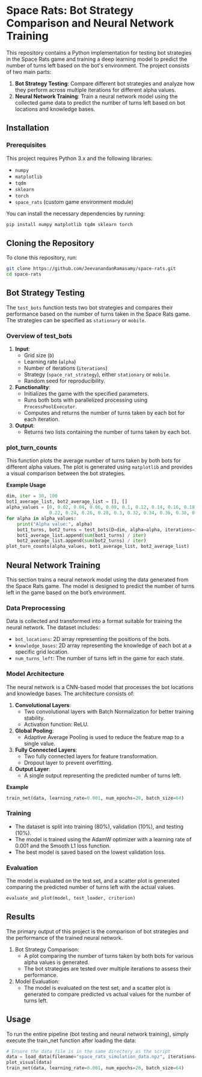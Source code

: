 # Space Rats: Bot Strategy Comparison and Neural Network Training

This repository contains a Python implementation for testing bot strategies in the Space Rats game and training a deep learning model to predict the number of turns left based on the bot's environment. The project consists of two main parts:

1. **Bot Strategy Testing**: Compare different bot strategies and analyze how they perform across multiple iterations for different alpha values.
2. **Neural Network Training**: Train a neural network model using the collected game data to predict the number of turns left based on bot locations and knowledge bases.

## Installation

### Prerequisites
This project requires Python 3.x and the following libraries:

- `numpy`
- `matplotlib`
- `tqdm`
- `sklearn`
- `torch`
- `space_rats` (custom game environment module)

You can install the necessary dependencies by running:

```bash
pip install numpy matplotlib tqdm sklearn torch
```

## Cloning the Repository

To clone this repository, run:
```bash
git clone https://github.com/JeevanandanRamasamy/space-rats.git
cd space-rats
```

## Bot Strategy Testing

The `test_bots` function tests two bot strategies and compares their performance based on the number of turns taken in the Space Rats game. The strategies can be specified as `stationary` or `mobile`.

### Overview of test_bots

1. **Input**:
   - Grid size (`D`)
   - Learning rate (`alpha`)
   - Number of iterations (`iterations`)
   - Strategy (`space_rat_strategy`), either `stationary` or `mobile`.
   - Random seed for reproducibility.
2. **Functionality**:
   - Initializes the game with the specified parameters.
   - Runs both bots with parallelized processing using `ProcessPoolExecutor`.
   - Computes and returns the number of turns taken by each bot for each iteration.
3. **Output**:
   - Returns two lists containing the number of turns taken by each bot.

### plot_turn_counts

This function plots the average number of turns taken by both bots for different alpha values. The plot is generated using `matplotlib` and provides a visual comparison between the bot strategies.

**Example Usage**
```python
dim, iter = 30, 100
bot1_average_list, bot2_average_list = [], []
alpha_values = [0, 0.02, 0.04, 0.06, 0.08, 0.1, 0.12, 0.14, 0.16, 0.18, 0.2,
                0.22, 0.24, 0.26, 0.28, 0.3, 0.32, 0.34, 0.36, 0.38, 0.4]
for alpha in alpha_values:
    print("Alpha value:", alpha)
    bot1_turns, bot2_turns = test_bots(D=dim, alpha=alpha, iterations=iter, space_rat_strategy='mobile')
    bot1_average_list.append(sum(bot1_turns) / iter)
    bot2_average_list.append(sum(bot2_turns) / iter)
plot_turn_counts(alpha_values, bot1_average_list, bot2_average_list)
```

## Neural Network Training

This section trains a neural network model using the data generated from the Space Rats game. The model is designed to predict the number of turns left in the game based on the bot’s environment.

### Data Preprocessing

Data is collected and transformed into a format suitable for training the neural network. The dataset includes:
- `bot_locations`: 2D array representing the positions of the bots.
- `knowledge_bases`: 2D array representing the knowledge of each bot at a specific grid location.
- `num_turns_left`: The number of turns left in the game for each state.

### Model Architecture

The neural network is a CNN-based model that processes the bot locations and knowledge bases. The architecture consists of:
1. **Convolutional Layers**:
   - Two convolutional layers with Batch Normalization for better training stability.
   - Activation function: ReLU.
2. **Global Pooling**:
   - Adaptive Average Pooling is used to reduce the feature map to a single value.
3. **Fully Connected Layers**:
   - Two fully connected layers for feature transformation.
   - Dropout layer to prevent overfitting.
4. **Output Layer**:
   - A single output representing the predicted number of turns left.

**Example**
```python
train_net(data, learning_rate=0.001, num_epochs=20, batch_size=64)
```

### Training

- The dataset is split into training (80%), validation (10%), and testing (10%).
- The model is trained using the AdamW optimizer with a learning rate of 0.001 and the Smooth L1 loss function.
- The best model is saved based on the lowest validation loss.

### Evaluation

The model is evaluated on the test set, and a scatter plot is generated comparing the predicted number of turns left with the actual values.
```python
evaluate_and_plot(model, test_loader, criterion)
```

## Results

The primary output of this project is the comparison of bot strategies and the performance of the trained neural network.
1. Bot Strategy Comparison:
   - A plot comparing the number of turns taken by both bots for various alpha values is generated.
   - The bot strategies are tested over multiple iterations to assess their performance.
2. Model Evaluation:
   - The model is evaluated on the test set, and a scatter plot is generated to compare predicted vs actual values for the number of turns left.

## Usage

To run the entire pipeline (bot testing and neural network training), simply execute the train_net function after loading the data:
```python
# Ensure the data file is in the same directory as the script
data = load_data(filename="space_rats_simulation_data.npz", iterations=7500, strat='stationary')
plot_visual(data)
train_net(data, learning_rate=0.001, num_epochs=20, batch_size=64)
```
